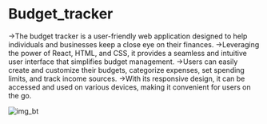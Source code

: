 # Budget_tracker
->The budget tracker is a user-friendly web application designed to help individuals and businesses keep a close eye on their finances. 
->Leveraging the power of React, HTML, and CSS, it provides a seamless and intuitive user interface that simplifies budget management.
->Users can easily create and customize their budgets, categorize expenses, set spending limits, and track income sources. 
->With its responsive design, it can be accessed and used on various devices, making it convenient for users on the go.

![img_bt](https://github.com/Charuuu1/budget_tracker/assets/139768950/0faa3f4b-a353-4714-a7d6-88b56b8172c2)



